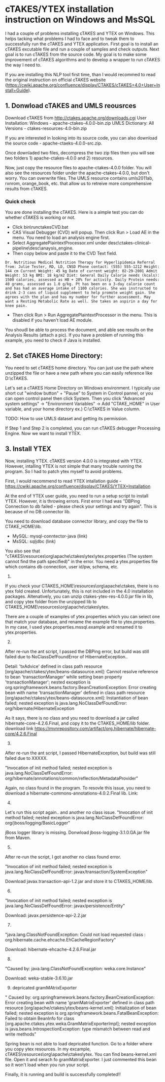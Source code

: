 # cTAKES/YTEX installation instruction on Windows and MsSQL

I had a couple of problems installing cTAKES and YTEX on Windows. This helps tacking what problems I had to face and to tweak them to successfully run the cTAKES and YTEX application. First goal is to install an cTAKES excutable file and run a couple of samples and check outputs. Next goal is to run cTAKES from the source code. My goal is to make some improvement of cTAKES algorithms and to develop a wrapper to run cTAKES the way I need to.

If you are installing this NLP tool first time, than I would recommed to read the original instruction on official cTAKES website  (https://cwiki.apache.org/confluence/display/CTAKES/cTAKES+4.0+User+Install+Guide). 


## 1. Donwload cTAKES and UMLS reousrces

Download cTAKES from http://ctakes.apache.org/downloads.cgi
User Installation: Windows - apache-ctakes-4.0.0-bin.zip
UMLS Dictionary: All Versions - ctakes-resources-4.0-bin.zip

If you are interested in looking into its source code, you can also download the source code - apache-ctaeks-4.0.0-src.zip.

Once downladed two files, decompress the two zip files then you will see two folders 1) apache-ctakes-4.0.0 and 2) resources. 

Now, just copy the resource files to apache-ctakes-4.0.0 folder. You will also see the resources folder under the apache-ctakes-4.0.0, but don't worry. You can overwrite files. The UMLS resource contains umls2011ab, rxnrom, orange_book, etc. that allow us to retreive more comprehensive results from cTAKES.

### Quick check
You are done installing the cTAKES. Here is a aimple test you can do whether cTAKES is working or not.

* Click bin\runctakesCVD.bat
* CAS Visual Debugger (CVD) will popup. Then click Run > Load AE in the menu. You need to load an analysis engine first. 
* Select AggregatePlaintextProcessor.xml under desc\ctakes-clinical-pipeline\desc\anaysis_engine. 
* Then copy below and paste it to the CVD Text field.
```
Dr. Nutritious Medical Nutrition Therapy for Hyperlipidemia Referral from: Julie Tester, RD, LD, CNSD Phone contact: (555) 555-1212 Height: 144 cm Current Weight: 45 kg Date of current weight: 02-29-2001 Admit Weight: 53 kg BMI: 18 kg/m2 Diet: General Daily Calorie needs (kcals): 1500 calories, assessed as HB + 20% for activity. Daily Protein needs: 40 grams, assessed as 1.0 g/kg. Pt has been on a 3-day calorie count and has had an average intake of 1100 calories. She was instructed to drink 2-3 cans of liquid supplement to help promote weight gain. She agrees with the plan and has my number for further assessment. May want a Resting Metabolic Rate as well. She takes an aspirin a day for knee pain.
```
* Then click Run > Run AggregatePlaintextProcessor in the menu. This is disabled if you haven't load AE module.

You shoudl be able to process the document, and able see results on the Analysis Results (attach a pic). If you have a problem of running this example, you need to check if Java is installed. 


## 2. Set cTAKES Home Directory:

You need to set cTAKES home directory. You can just use the path where unzipped the file or have a new path where you can easily reference like D:\cTAKES. 

Let's set a cTAKES Home Directory on Windows environment. I typically use short cut "window button" + "Pause" to System in Control pannel, or you can open control panel then click System. Then you click "Advanced system settings" -> "Environment Variables" -> Add "CTAKE_HOME" in User variable, and your home directory ex.) C:\cTAKES in Value column. 

TODO: How to use UMLS dataset and getting its permission.


If Step 1 and Step 2 is completed, you can run cTAKES debugger Processing Engine. Now we want to install YTEX. 


## 3. Install YTEX

Now, installing YTEX. cTAKES version 4.0.0 is integrated with YTEX. However, intalling YTEX is not simple that many trouble running the program. So I had to patch ytex myself to avoid problems. 

First, I would recommend to read YTEX intallation guide - https://cwiki.apache.org/confluence/display/CTAKES/YTEX+Installation

At the end of YTEX user guide, you need to run a setup script to install YTEX. However, it is throwing errors. First error I had was "DBPing Connection to db failed - please check your settings and try again". This is because of no DB connector lib. 

You need to download database connector library, and copy the file to CTAKE_HOME\lib. 
- MySQL: mysql-conntector-java (link)
- MsSQL: sqljdbc (link) 

You also see that "cTAKES\resources\org\apache\ctakes\ytex\ytex.properties (The system cannot find the path specified)" in the error. You need a ytex.properties file which contains db connection, user id/pw, schema, etc. 

1.
If you check your CTAKES_HOME\resources\org\apache\ctakes\, there is no ytex fold created. Unfortunately, this is not included in the 4.0 installation packages. Altenatively, you can unzip ctakes-ytex-res-4.0.0.jar file in lib, and copy ytex folder from the unzipped lib to CTAKES_HOME\resources\org\apache\ctakes\ytex.

There are a couple of examples of ytex.properties which you can select one that match your database, and rename the example file   to ytex.properties. In my case, I used ytex.properties.mssql.example and renamed it to ytex.properties.

2.
After re-run the ant script, I passed the DBPing error, but build was still failed due to NoClassDefFoundError of HibernateException..

Detail:
'txAdvice' defined in class path resource [org/apache/ctakes/ytex/beans-datasource.xml]: Cannot resolve reference to bean 'transactionManager' while setting bean property 'transactionManager'; nested exception is org.springframework.beans.factory.BeanCreationException: Error creating bean with name 'transactionManager' defined in class path resource [org/apache/ctakes/ytex/beans-datasource.xml]: Instantiation of bean failed; nested exception is java.lang.NoClassDefFoundError: org/hibernate/HibernateException

As it says, there is no class and you need to download a jar called hibernate-core-4.2.6.Final, and copy it to the CTAKES_HOME/lib folder.  download link https://mvnrepository.com/artifact/org.hibernate/hibernate-core/4.2.6.Final

3.
After re-run the ant script, I passed HibernateException, but build was still failed due to XXXXX.

"Invocation of init method failed; nested exception is java.lang.NoClassDefFoundError: org/hibernate/annotations/common/reflection/MetadataProvider"

Again, no class found in the program. To resovle this issue, you need to download a hibernate-commons-annotations-4.0.2.Final lib. Link:

4.
Let's run this script again.. and another no class issue.  "Invocation of init method failed; nested exception is java.lang.NoClassDefFoundError: org/jboss/logging/BasicLogger"

jBoss logger library is missing. Donwload jboss-logging-3.1.0.GA.jar file from Maven. 

5. 
After re-run the script, I got another no class found error.

"Invocation of init method failed; nested exception is java.lang.NoClassDefFoundError: javax/transaction/SystemException"

Download javax.transaction-api-1.2.jar and store it to CTAKES_HOME/lib. 


6. 

"Invocation of init method failed; nested exception is java.lang.NoClassDefFoundError: javax/persistence/Entity"

Download: javax.persistence-api-2.2.jar 

7. 

"java.lang.ClassNotFoundException: Could not load requested class : org.hibernate.cache.ehcache.EhCacheRegionFactory"

Download: hibernate-ehcache-4.2.6.Final.jar


8. 

"Caused by: java.lang.ClassNotFoundException: weka.core.Instance"

Download: weka-stable-3.6.10.jar 


9. depricated gramMAtrixExporter

" Caused by: org.springframework.beans.factory.BeanCreationException: Error creating bean with name 'gramMatrixExporter' defined in class path resource [org/apache/ctakes/ytex/beans-kernel.xml]: Initialization of bean failed; nested exception is org.springframework.beans.FatalBeanException: Failed to obtain BeanInfo for class [org.apache.ctakes.ytex.weka.GramMatrixExporterImpl]; nested exception is java.beans.IntrospectionException: type mismatch between read and write methods" 

Spring bean is not able to load depricated function. Go to a folder where you copy ytex resources. In my excample, cTAKES\resources\org\apache\ctakes\ytex. You can find beans-kernel.xml file. Open it and serach fo gramMatrixExporter. I just commented this bean so it won't load when you run your script. 

Finally, it is running and build is successfully completed!!

